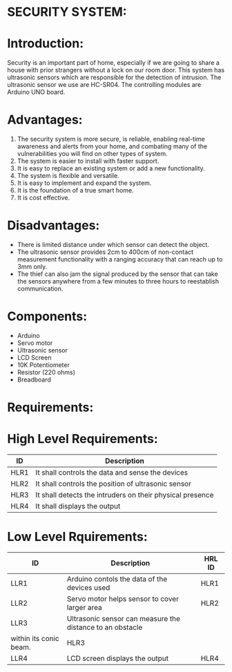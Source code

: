# SECURITY SYSTEM:

# Introduction:
Security is an important part of home, especially if we are going to share a house with prior strangers without a lock on our room door. This system has ultrasonic sensors which are responsible for the detection of intrusion. The ultrasonic sensor we use are HC-SR04. The controlling modules are Arduino UNO board.

# Advantages:
  1. The security system is more secure, is reliable, enabling real-time awareness and alerts from your home, and combating many of the vulnerabilities you will find on other        types of system.
  2. The system is easier to install with faster support.
  3. It is easy to replace an existing system or add a new functionality.
  4. The system is flexible and versatile. 
  5. It is easy to implement and expand the system. 
  6. It is the foundation of a true smart home. 
  7. It is cost effective.

# Disadvantages:
  * There is limited distance under which sensor can detect the object.
  * The ultrasonic sensor provides 2cm to 400cm of non-contact measurement functionality with a ranging accuracy that can reach up to 3mm only.
  * The thief can also jam the signal produced by the sensor that can take the sensors anywhere from a few minutes to three hours to reestablish communication.
 
# Components:
  * Arduino
  * Servo motor
  * Ultrasonic sensor
  * LCD Screen
  * 10K Potentiometer
  * Resistor (220 ohms)
  * Breadboard

# Requirements:
# High Level Requirements:
ID   |        Description
---- | -----------------------------------------------------------------------
HLR1 |   It shall controls the data and sense the devices
HLR2 |   It shall controls the position of ultrasonic sensor
HLR3 |   It shall detects the intruders on their physical presence
HLR4 |   It shall displays the output

# Low Level Rquirements:
ID   |        Description                                                    | HRL ID
---- | --------------------------------------------------------------------- | -------------
LLR1 |   Arduino contols the data of the devices used                        |  HLR1
LLR2 |   Servo motor helps sensor to cover larger area                       |  HLR2
LLR3 |   Ultrasonic sensor can measure the distance to an obstacle 
         within its conic beam.                                              |  HLR3
LLR4 |   LCD screen displays the output                                      |  HLR4


 

